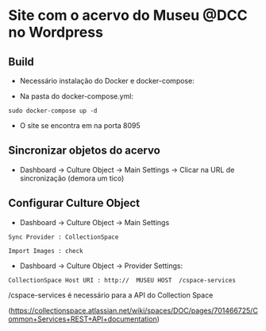# Site com o acervo do Museu @DCC no Wordpress

## Build

* Necessário instalação do Docker e docker-compose:

* Na pasta do docker-compose.yml:

 `sudo docker-compose up -d`
 
* O site se encontra em na porta 8095


## Sincronizar objetos do acervo

* Dashboard -> Culture Object -> Main Settings -> Clicar na URL de sincronização (demora um tico)


## Configurar Culture Object

* Dashboard -> Culture Object -> Main Settings

`Sync Provider : CollectionSpace`

`Import Images : check`

* Dashboard -> Culture Object -> Provider Settings:

 `CollectionSpace Host URI : http://  MUSEU HOST  /cspace-services`
 
 /cspace-services é necessário para a API do Collection Space 
 
 (https://collectionspace.atlassian.net/wiki/spaces/DOC/pages/701466725/Common+Services+REST+API+documentation)
 
 
 
